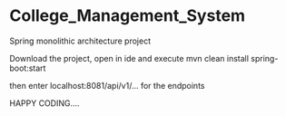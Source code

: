 # College_Management_System
Spring monolithic architecture project  

Download the project, open in ide and execute
mvn clean install spring-boot:start

then enter localhost:8081/api/v1/... for the endpoints


HAPPY CODING....
